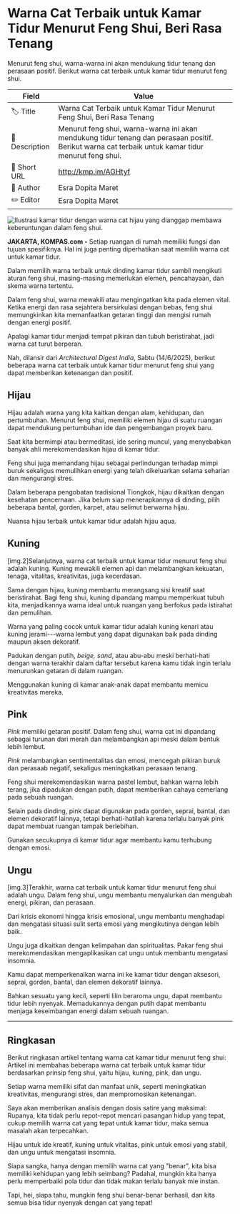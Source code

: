 # Warna Cat Terbaik untuk Kamar Tidur Menurut Feng Shui, Beri Rasa Tenang

Menurut feng shui, warna-warna ini akan mendukung tidur tenang dan perasaan positif. Berikut warna cat terbaik untuk kamar tidur menurut feng shui.

| Field         | Value                                                       |
|---------------|-------------------------------------------------------------|
| 🏷️ Title       | Warna Cat Terbaik untuk Kamar Tidur Menurut Feng Shui, Beri Rasa Tenang |
| 📝 Description | Menurut feng shui, warna-warna ini akan mendukung tidur tenang dan perasaan positif. Berikut warna cat terbaik untuk kamar tidur menurut feng shui. |
| 🔗 Short URL   | http://kmp.im/AGHtyf |
| 👤 Author      | Esra Dopita Maret |
| ✏️ Editor      | Esra Dopita Maret |

![Ilustrasi kamar tidur dengan warna cat hijau yang dianggap membawa keberuntungan dalam feng shui.](https://asset.kompas.com/crops/09XX7lNcDdk1WVv9rLBTyaDFSaQ=/0x0:750x500/750x500/data/photo/2025/06/14/684d857af17b5.jpg)

**JAKARTA, KOMPAS.com -** Setiap ruangan di rumah memiliki fungsi dan tujuan spesifiknya. Hal ini juga penting diperhatikan saat memilih warna cat untuk kamar tidur. 

Dalam memilih warna terbaik untuk dinding kamar tidur sambil mengikuti aturan feng shui, masing-masing memerlukan elemen, pencahayaan, dan skema warna tertentu. 

Dalam feng shui, warna mewakili atau mengingatkan kita pada elemen vital. Ketika energi dan rasa sejahtera bersirkulasi dengan bebas, feng shui memungkinkan kita memanfaatkan getaran tinggi dan mengisi rumah dengan energi positif. 

Apalagi kamar tidur menjadi tempat pikiran dan tubuh beristirahat, jadi warna cat turut berperan. 

Nah, dilansir dari *Architectural Digest India*, Sabtu (14/6/2025), berikut beberapa warna cat terbaik untuk kamar tidur menurut feng shui yang dapat memberikan ketenangan dan positif.

## Hijau 

Hijau adalah warna yang kita kaitkan dengan alam, kehidupan, dan pertumbuhan. Menurut feng shui, memiliki elemen hijau di suatu ruangan dapat mendukung pertumbuhan ide dan pengembangan proyek baru.

Saat kita bermimpi atau bermeditasi, ide sering muncul, yang menyebabkan banyak ahli merekomendasikan hijau di kamar tidur.

Feng shui juga memandang hijau sebagai perlindungan terhadap mimpi buruk sekaligus memulihkan energi yang telah dikeluarkan selama seharian dan mengurangi stres.

Dalam beberapa pengobatan tradisional Tiongkok, hijau dikaitkan dengan kesehatan pencernaan. Jika belum siap menerapkannya di dinding, pilih beberapa bantal, gorden, karpet, atau selimut berwarna hijau.

Nuansa hijau terbaik untuk kamar tidur adalah hijau aqua. 

## Kuning

\[img.2\]Selanjutnya, warna cat terbaik untuk kamar tidur menurut feng shui adalah kuning. Kuning mewakili elemen api dan melambangkan kekuatan, tenaga, vitalitas, kreativitas, juga kecerdasan.

Sama dengan hijau, kuning membantu merangsang sisi kreatif saat beristirahat. Bagi feng shui, kuning dipandang mampu memperkuat tubuh kita, menjadikannya warna ideal untuk ruangan yang berfokus pada istirahat dan pemulihan.

Warna yang paling cocok untuk kamar tidur adalah kuning kenari atau kuning jerami---warna lembut yang dapat digunakan baik pada dinding maupun aksen dekoratif.

Padukan dengan putih, *beige, sand*, atau abu-abu meski berhati-hati dengan warna terakhir dalam daftar tersebut karena kamu tidak ingin terlalu menurunkan getaran di dalam ruangan.

Menggunakan kuning di kamar anak-anak dapat membantu memicu kreativitas mereka. 

## Pink 

*Pink* memiliki getaran positif. Dalam feng shui, warna cat ini dipandang sebagai turunan dari merah dan melambangkan api meski dalam bentuk lebih lembut.

*Pink* melambangkan sentimentalitas dan emosi, mencegah pikiran buruk dan perasaab negatif, sekaligus meningkatkan perasaan tenang.

Feng shui merekomendasikan warna pastel lembut, bahkan warna lebih terang, jika dipadukan dengan putih, dapat memberikan cahaya cemerlang pada sebuah ruangan.

Selain pada dinding, pink dapat digunakan pada gorden, seprai, bantal, dan elemen dekoratif lainnya, tetapi berhati-hatilah karena terlalu banyak pink dapat membuat ruangan tampak berlebihan.

Gunakan secukupnya di kamar tidur agar membantu kamu terhubung dengan emosi. 

## Ungu

\[img.3\]Terakhir, warna cat terbaik untuk kamar tidur menurut feng shui adalah ungu. Dalam feng shui, ungu membantu menyalurkan dan mengubah energi, pikiran, dan perasaan.

Dari krisis ekonomi hingga krisis emosional, ungu membantu menghadapi dan mengatasi situasi sulit serta emosi yang mengikutinya dengan lebih baik. 

Ungu juga dikaitkan dengan kelimpahan dan spiritualitas. Pakar feng shui merekomendasikan mengaplikasikan cat ungu untuk membantu mengatasi insomnia.

Kamu dapat memperkenalkan warna ini ke kamar tidur dengan aksesori, seprai, gorden, bantal, dan elemen dekoratif lainnya.

Bahkan sesuatu yang kecil, seperti lilin beraroma ungu, dapat membantu tidur lebih nyenyak. Memadukannya dengan putih dapat membantu menjaga keseimbangan energi dalam sebuah ruangan.

---
## Ringkasan

Berikut ringkasan artikel tentang warna cat kamar tidur menurut feng shui: Artikel ini membahas beberapa warna cat terbaik untuk kamar tidur berdasarkan prinsip feng shui, yaitu hijau, kuning, pink, dan ungu.

 Setiap warna memiliki sifat dan manfaat unik, seperti meningkatkan kreativitas, mengurangi stres, dan mempromosikan ketenangan.



Saya akan memberikan analisis dengan dosis satire yang maksimal: Rupanya, kita tidak perlu repot-repot mencari pasangan hidup yang tepat, cukup memilih warna cat yang tepat untuk kamar tidur, maka semua masalah akan terpecahkan.

 Hijau untuk ide kreatif, kuning untuk vitalitas, pink untuk emosi yang stabil, dan ungu untuk mengatasi insomnia.

 Siapa sangka, hanya dengan memilih warna cat yang "benar", kita bisa memiliki kehidupan yang lebih seimbang? Padahal, mungkin kita hanya perlu memperbaiki pola tidur dan tidak makan terlalu banyak mie instan.

 Tapi, hei, siapa tahu, mungkin feng shui benar-benar berhasil, dan kita semua bisa tidur nyenyak dengan cat yang tepat!
